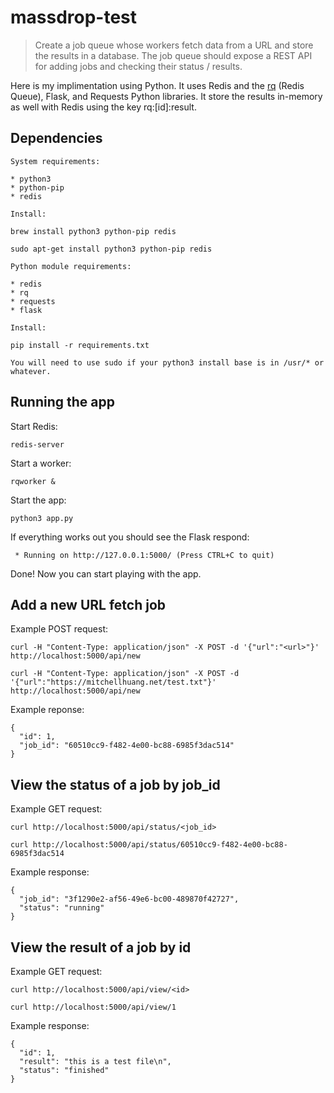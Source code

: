 # massdrop-test

> Create a job queue whose workers fetch data from a URL and store the results in a database.  The job queue should expose a REST API for adding jobs and checking their status / results.

Here is my implimentation using Python. It uses Redis and the [rq](http://python-rq.org/) (Redis Queue), Flask, and Requests Python libraries. It store the results in-memory as well with Redis using the key rq:[id]:result.

## Dependencies

```
System requirements:

* python3
* python-pip
* redis

Install:

brew install python3 python-pip redis

sudo apt-get install python3 python-pip redis

Python module requirements:

* redis
* rq
* requests
* flask

Install:

pip install -r requirements.txt

You will need to use sudo if your python3 install base is in /usr/* or whatever.

```

## Running the app

Start Redis:

```
redis-server
```

Start a worker:

```
rqworker &
```

Start the app:

```
python3 app.py
```

If everything works out you should see the Flask respond:

```
 * Running on http://127.0.0.1:5000/ (Press CTRL+C to quit)
```

Done! Now you can start playing with the app.

## Add a new URL fetch job

Example POST request:
```
curl -H "Content-Type: application/json" -X POST -d '{"url":"<url>"}' http://localhost:5000/api/new
```

```
curl -H "Content-Type: application/json" -X POST -d '{"url":"https://mitchellhuang.net/test.txt"}' http://localhost:5000/api/new
```

Example reponse:

```
{
  "id": 1,
  "job_id": "60510cc9-f482-4e00-bc88-6985f3dac514"
}
```

## View the status of a job by job_id

Example GET request:
```
curl http://localhost:5000/api/status/<job_id>
```

```
curl http://localhost:5000/api/status/60510cc9-f482-4e00-bc88-6985f3dac514
```

Example response:

```
{
  "job_id": "3f1290e2-af56-49e6-bc00-489870f42727",
  "status": "running"
}
```

## View the result of a job by id

Example GET request:
```
curl http://localhost:5000/api/view/<id>
```

```
curl http://localhost:5000/api/view/1
```

Example response:

```
{
  "id": 1,
  "result": "this is a test file\n",
  "status": "finished"
}
```